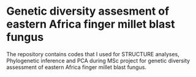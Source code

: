 # Genetic diversity assesment of eastern Africa finger millet blast fungus
The repository contains codes that I used for STRUCTURE analyses, Phylogenetic inference and PCA during MSc project for genetic diversity assessment of eastern Africa finger millet blast fungus.
